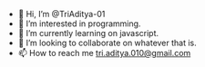 - 👋 Hi, I’m @TriAditya-01
- 👀 I’m interested in programming.
- 🌱 I’m currently learning on javascript.
- 💞️ I’m looking to collaborate on whatever that is.
- 📫 How to reach me tri.aditya.010@gmail.com

<!---
TriAditya-01/TriAditya-01 is a ✨ special ✨ repository because its `README.md` (this file) appears on your GitHub profile.
You can click the Preview link to take a look at your changes.
--->
